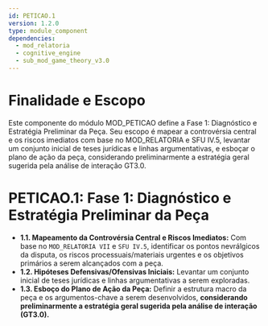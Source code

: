 ```yaml
---
id: PETICAO.1
version: 1.2.0
type: module_component
dependencies:
  - mod_relatoria
  - cognitive_engine
  - sub_mod_game_theory_v3.0
---
```


# Finalidade e Escopo

Este componente do módulo MOD_PETICAO define a Fase 1: Diagnóstico e Estratégia Preliminar da Peça. Seu escopo é mapear a controvérsia central e os riscos imediatos com base no MOD_RELATORIA e SFU IV.5, levantar um conjunto inicial de teses jurídicas e linhas argumentativas, e esboçar o plano de ação da peça, considerando preliminarmente a estratégia geral sugerida pela análise de interação GT3.0.

# PETICAO.1: Fase 1: Diagnóstico e Estratégia Preliminar da Peça

- **1.1. Mapeamento da Controvérsia Central e Riscos Imediatos:** Com base no `MOD_RELATORIA VII` e `SFU IV.5`, identificar os pontos nevrálgicos da disputa, os riscos processuais/materiais urgentes e os objetivos primários a serem alcançados com a peça.
- **1.2. Hipóteses Defensivas/Ofensivas Iniciais:** Levantar um conjunto inicial de teses jurídicas e linhas argumentativas a serem exploradas.
- **1.3. Esboço do Plano de Ação da Peça:** Definir a estrutura macro da peça e os argumentos-chave a serem desenvolvidos, **considerando preliminarmente a estratégia geral sugerida pela análise de interação (GT3.0).**
